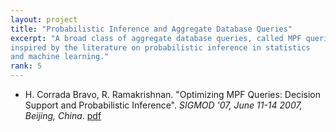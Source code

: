 ```yaml
---
layout: project
title: "Probabilistic Inference and Aggregate Database Queries"
excerpt: "A broad class of aggregate database queries, called MPF queries, 
inspired by the literature on probabilistic inference in statistics
and machine learning."
rank: 5
---
```


- H. Corrada Bravo, R. Ramakrishnan. "Optimizing MPF Queries: Decision Support and Probabilistic Inference".
_SIGMOD '07, June 11-14 2007, Beijing, China_. [pdf](papers/mpf_optimize.pdf)
